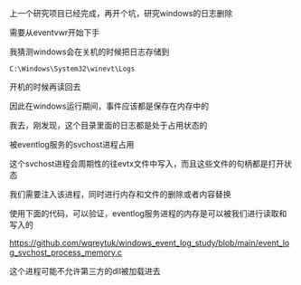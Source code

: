 上一个研究项目已经完成，再开个坑，研究windows的日志删除


需要从eventvwr开始下手

我猜测windows会在关机的时候把日志存储到

```
C:\Windows\System32\winevt\Logs
```

开机的时候再读回去

因此在windows运行期间，事件应该都是保存在内存中的

我去，刚发现，这个目录里面的日志都是处于占用状态的

被eventlog服务的svchost进程占用

这个svchost进程会周期性的往evtx文件中写入，而且这些文件的句柄都是打开状态

我们需要注入该进程，同时进行内存和文件的删除或者内容替换


使用下面的代码，可以验证，eventlog服务进程的内存是可以被我们进行读取和写入的


https://github.com/wqreytuk/windows_event_log_study/blob/main/event_log_svchost_process_memory.c

这个进程可能不允许第三方的dll被加载进去


